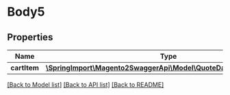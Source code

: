 # Body5

## Properties
Name | Type | Description | Notes
------------ | ------------- | ------------- | -------------
**cartItem** | [**\SpringImport\Magento2SwaggerApi\Model\QuoteDataCartItemInterface**](QuoteDataCartItemInterface.md) |  | 

[[Back to Model list]](../README.md#documentation-for-models) [[Back to API list]](../README.md#documentation-for-api-endpoints) [[Back to README]](../README.md)


